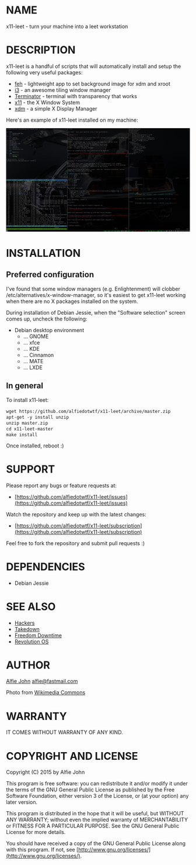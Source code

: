 # NAME

x11-leet - turn your machine into a leet workstation

# DESCRIPTION

x11-leet is a handful of scripts that will automatically install and setup the following very useful packages:

* [feh](http://feh.finalrewind.org/) - lightweight app to set background image for xdm and xroot
* [i3](https://i3wm.org/) - an awesome tiling window manager
* [Terminator](http://gnometerminator.blogspot.com.au/p/introduction.html) - terminal with transparency that works
* [x11](http://www.x.org/wiki/) - the X Window System
* [xdm](http://www.x.org/wiki/) - a simple X Display Manager

Here's an example of x11-leet installed on my machine:

![Screenshot](https://github.com/alfiedotwtf/x11-leet/blob/master/screenshot.jpg)

# INSTALLATION

## Preferred configuration

I've found that some window managers (e.g. Enlightenment) will clobber
/etc/alternatives/x-window-manager, so it's easiest to get x11-leet working
when there are no X packages installed on the system.

During installation of Debian Jessie, when the "Software selection" screen
comes up, uncheck the following:

* Debian desktop environment
  * ... GNOME
  * ... xfce
  * ... KDE
  * ... Cinnamon
  * ... MATE
  * ... LXDE

## In general

To install x11-leet:

    wget https://github.com/alfiedotwtf/x11-leet/archive/master.zip
    apt-get -y install unzip
    unzip master.zip
    cd x11-leet-master
    make install

Once installed, reboot :)

# SUPPORT

Please report any bugs or feature requests at:

* [https://github.com/alfiedotwtf/x11-leet/issues](https://github.com/alfiedotwtf/x11-leet/issues)

Watch the repository and keep up with the latest changes:

* [https://github.com/alfiedotwtf/x11-leet/subscription](https://github.com/alfiedotwtf/x11-leet/subscription)

Feel free to fork the repository and submit pull requests :)

# DEPENDENCIES

* Debian Jessie

# SEE ALSO

* [Hackers](http://www.imdb.com/title/tt0113243/)
* [Takedown](http://www.imdb.com/title/tt0159784/)
* [Freedom Downtime](http://www.imdb.com/title/tt0309614/)
* [Revolution OS](http://www.imdb.com/title/tt0308808/)

# AUTHOR

[Alfie John](https://www.alfie.wtf) [alfie@fastmail.com](mailto:alfie@fastmail.com)

Photo from [Wikimedia Commons](http://commons.wikimedia.org/wiki/File:TeamTimeCar.com-BTTF_DeLorean_Time_Machine-OtoGodfrey.com-JMortonPhoto.com-01.jpg)

# WARRANTY

IT COMES WITHOUT WARRANTY OF ANY KIND.

# COPYRIGHT AND LICENSE

Copyright (C) 2015 by Alfie John

This program is free software: you can redistribute it and/or modify it under
the terms of the GNU General Public License as published by the Free Software
Foundation, either version 3 of the License, or (at your option) any later
version.

This program is distributed in the hope that it will be useful, but WITHOUT ANY
WARRANTY; without even the implied warranty of MERCHANTABILITY or FITNESS FOR A
PARTICULAR PURPOSE. See the GNU General Public License for more details.

You should have received a copy of the GNU General Public License along with
this program. If not, see [http://www.gnu.org/licenses/](http://www.gnu.org/licenses/).


